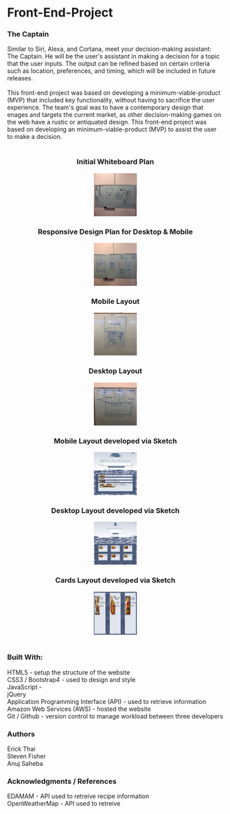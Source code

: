 # Front-End-Project

<h3>The Captain</h3>
Similar to Siri, Alexa, and Cortana, meet your decision-making assistant: The Captain.  He will be the user's assistant in making a decision for a topic that the user inputs. The output can be refined based on certain criteria such as location, preferences, and timing, which will be included in future releases.
<br>
<br>
This front-end project was based on developing a minimum-viable-product (MVP) that included key functionality, without having to sacrifice the user experience. The team's goal was to have a contemporary design that enages and targets the current market, as other decision-making games on the web have a rustic or antiquated design. This front-end project was based on developing an minimum-viable-product (MVP) to assist the user to make a decision.
<br>
<br>


<div style = "display: block; margin-left: auto; margin-right: auto; text-align: center">
<h3>Initial Whiteboard Plan</h3>
<img src="/img/planning/whiteboard_initial.png" style="height:100px; width:100px" alt="whiteboard_plan" >
<br>
<h3>Responsive Design Plan for Desktop & Mobile</h3>
<img src="/img/planning/response_plan.png" style="height:100px; width:100px" alt="responsive_design">
<br>
<h3>Mobile Layout</h3>
<img src="/img/planning/mobile_layout.png" style="height:100px; width:100px" alt="mobile_layout">
<br>
<h3>Desktop Layout</h3>
<img src="/img/planning/desktop_layout.png" style="height:100px; width:100px" alt="desktop_layout">
<br>
<h3>Mobile Layout developed via Sketch</h3>
<img src="/img/planning/sketch_wireframe.png" style="height:100px; width:100px" alt="sketch_wireframe">
<br>
<h3>Desktop Layout developed via Sketch</h3>
<img src="/img/planning/desktop_wireframe.png" style="height:100px; width:100px" alt="desktop_wireframe">
<br>
<h3>Cards Layout developed via Sketch</h3>
<img src="/img/planning/cards_wireframe.png" style="height:100px; width:100px" alt="cards_wireframe">
</div>
<br>

<h3>Built With:</h3>
HTML5 - setup the structure of the website
<br>
CSS3 / Bootstrap4 - used to design and style 
<br>
JavaScript -
<br>
jQuery
<br>
Application Programming Interface (API) - used to retrieve information 
<br>
Amazon Web Services (AWS) - hosted the website 
<br>
Git / Github - version control to manage workload between three developers
<br>

<h3>Authors</h3>
Erick Thai 
<br>
Steven Fisher
<br>
Anuj Saheba
<br>

<h3>Acknowledgments / References</h3>
EDAMAM - API used to retreive recipe information
<br>
OpenWeatherMap - API used to retreive 
